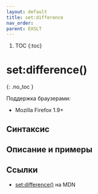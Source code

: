 ```yaml
---
layout: default
title: set​:difference
nav_order:
parent: EXSLT
---
```


<!-- prettier-ignore-start -->
1. TOC
{:toc}

# set​:difference()
{: .no_toc }
<!-- prettier-ignore-end -->

Поддержка браузерами:

- Mozilla Firefox 1.9+

## Синтаксис

## Описание и примеры

## Ссылки

- [set​:difference()](https://developer.mozilla.org/en-US/docs/Web/EXSLT/set/difference) на MDN
